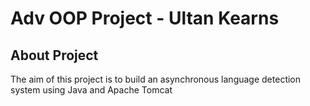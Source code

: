# Adv OOP Project - Ultan Kearns

## About Project
The aim of this project is to build an asynchronous language detection system using Java and Apache Tomcat